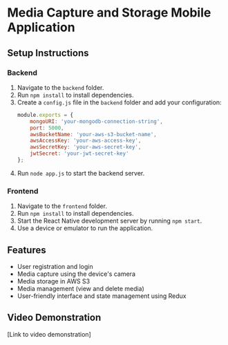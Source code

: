 # Media Capture and Storage Mobile Application

## Setup Instructions

### Backend

1. Navigate to the `backend` folder.
2. Run `npm install` to install dependencies.
3. Create a `config.js` file in the `backend` folder and add your configuration:
    ```javascript
    module.exports = {
        mongoURI: 'your-mongodb-connection-string',
        port: 5000,
        awsBucketName: 'your-aws-s3-bucket-name',
        awsAccessKey: 'your-aws-access-key',
        awsSecretKey: 'your-aws-secret-key',
        jwtSecret: 'your-jwt-secret-key'
    };
    ```
4. Run `node app.js` to start the backend server.

### Frontend

1. Navigate to the `frontend` folder.
2. Run `npm install` to install dependencies.
3. Start the React Native development server by running `npm start`.
4. Use a device or emulator to run the application.

## Features

- User registration and login
- Media capture using the device's camera
- Media storage in AWS S3
- Media management (view and delete media)
- User-friendly interface and state management using Redux

## Video Demonstration

[Link to video demonstration]
